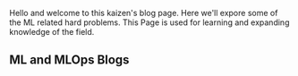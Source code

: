 Hello and welcome to this kaizen's blog page.
Here we'll expore some of the ML related hard problems. This Page is used for learning and expanding knowledge of the field.

## ML and MLOps Blogs

